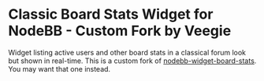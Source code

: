 # Classic Board Stats Widget for NodeBB - Custom Fork by Veegie

Widget listing active users and other board stats in a classical forum look but shown in real-time. This is a custom fork of [nodebb-widget-board-stats](https://github.com/psychobunny/nodebb-widget-board-stats). You may want that one instead.